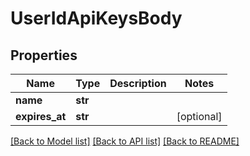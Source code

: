 # UserIdApiKeysBody

## Properties
Name | Type | Description | Notes
------------ | ------------- | ------------- | -------------
**name** | **str** |  | 
**expires_at** | **str** |  | [optional] 

[[Back to Model list]](./README.md#documentation-for-models) [[Back to API list]](../README.md#documentation-for-api-endpoints) [[Back to README]](../README.md)

